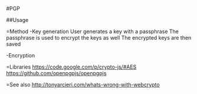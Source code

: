 #PGP

##Usage

=Method
-Key generation
User generates a key with a passphrase
The passphrase is used to encrypt the keys as well
The encrypted keys are then saved

-Encryption



=Libraries
https://code.google.com/p/crypto-js/#AES
https://github.com/openpgpjs/openpgpjs

=See also
http://tonyarcieri.com/whats-wrong-with-webcrypto
